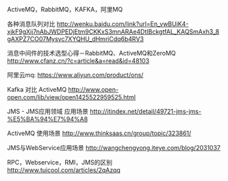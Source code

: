 ActiveMQ，RabbitMQ，KAFKA，阿里MQ

各种消息队列对比
http://wenku.baidu.com/link?url=En_vwBUiK4-xjkF9gXij7nAbJWDPEDjEtm9CKKxS3mnARAe4DtIBckgtfAL_KAQSmAxh3_8gAXPZ7CO07Mysyc7XYQHU_dHmriCdq6b4RV3

消息中间件的技术选型心得－RabbitMQ、ActiveMQ和ZeroMQ
http://www.cfanz.cn/?c=article&a=read&id=48103

阿里云mq:
https://www.aliyun.com/product/ons/

Kafka 对比 ActiveMQ
http://www.open-open.com/lib/view/open1425522959525.html

JMS - JMS​应​用​领​域 应用场景
http://itindex.net/detail/49721-jms-jms-%E5%BA%94%E7%94%A8

ActiveMQ 使用场景
http://www.thinksaas.cn/group/topic/323861/

JMS与WebService应用场景
http://wangchengyong.iteye.com/blog/2031037

RPC，Webservice，RMI，JMS的区别
http://www.tuicool.com/articles/2qAzqq
